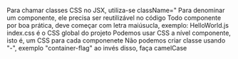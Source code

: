 Para chamar classes CSS no JSX, utiliza-se className="
Para denominar um componente, ele precisa ser reutilizável no código
Todo componente por boa prática, deve começar com letra maiúsucla, exemplo: HelloWorld.js
index.css é o CSS global do projeto
Podemos usar CSS a nível componente, isto é, um CSS para cada componenete
Não podemos criar classe usando "-", exemplo "container-flag" ao invés disso, faça camelCase